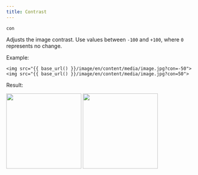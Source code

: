 ```yaml
---
title: Contrast
---
```


`con`

Adjusts the image contrast. Use values between `-100` and `+100`, where `0` represents no change.

Example:

```twig
<img src="{{ base_url() }}/image/en/content/media/image.jpg?con=-50">
<img src="{{ base_url() }}/image/en/content/media/image.jpg?con=50">
```

Result:

<img width="200" class="inline" src="[base_url]/image/en/content/media/image.jpg?q=70&w=200&dpr=2&con=-50">
<img width="200" class="inline" src="[base_url]/image/en/content/media/image.jpg?q=70&w=200&dpr=2&con=50">
